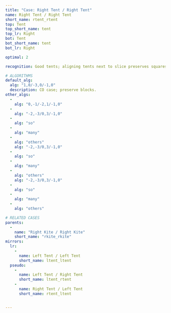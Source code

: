 ```yaml
---
title: "Case: Right Tent / Right Tent"
name: Right Tent / Right Tent
short_name: rtent_rtent
top: Tent
top_short_name: tent
top_lr: Right
bot: Tent
bot_short_name: tent
bot_lr: Right

optimal: 2

recognition: Good tents; aligning tents next to slice preserves squareshape

# ALGORITHMS
default_alg:
  alg: "1,0/-3,0/-1,0"
  description: CO case; preserve blocks.
other_algs:
  -
    alg: "0,-1/-2,1/-1,0"
  -
    alg: "-2,-3/0,3/-1,0"
  -
    alg: "so"
  -
    alg: "many"
  -
    alg: "others"
    alg: "-2,-3/0,3/-1,0"
  -
    alg: "so"
  -
    alg: "many"
  -
    alg: "others"
    alg: "-2,-3/0,3/-1,0"
  -
    alg: "so"
  -
    alg: "many"
  -
    alg: "others"

# RELATED CASES
parents:
  -
    name: "Right Kite / Right Kite"
    short_name: "rkite_rkite"
mirrors:
  lr:
    -
      name: Left Tent / Left Tent
      short_name: ltent_ltent
  pseudo:
    -
      name: Left Tent / Right Tent
      short_name: ltent_rtent
    -
      name: Right Tent / Left Tent
      short_name: rtent_ltent


---
```


